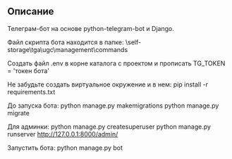 ## Описание

Телеграм-бот на основе python-telegram-bot и Django.

Файл скрипта бота находится в папке: \self-storage\tga\ugc\management\commands

Создать файл .env в корне каталога с проектом и прописать TG_TOKEN = 'токен бота'

Не забудьте создать виртуальное окружение и в нем: pip install -r requirements.txt

До запуска бота:
python manage.py makemigrations
python manage.py migrate

Для админки:
python manage.py createsuperuser
python manage.py runserver
http://127.0.0.1:8000/admin/

Запустить бота:
python manage.py bot
